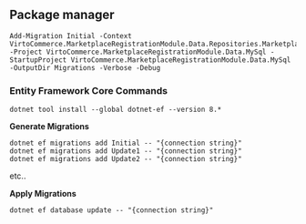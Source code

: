 ## Package manager
```
Add-Migration Initial -Context VirtoCommerce.MarketplaceRegistrationModule.Data.Repositories.MarketplaceRegistrationModuleDbContext -Project VirtoCommerce.MarketplaceRegistrationModule.Data.MySql -StartupProject VirtoCommerce.MarketplaceRegistrationModule.Data.MySql -OutputDir Migrations -Verbose -Debug
```

### Entity Framework Core Commands
```
dotnet tool install --global dotnet-ef --version 8.*
```

**Generate Migrations**
```
dotnet ef migrations add Initial -- "{connection string}"
dotnet ef migrations add Update1 -- "{connection string}"
dotnet ef migrations add Update2 -- "{connection string}"
```
etc..

**Apply Migrations**
```
dotnet ef database update -- "{connection string}"
```
